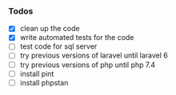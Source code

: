 ### Todos
- [x] clean up the code
- [x] write automated tests for the code
- [ ] test code for sql server
- [ ] try previous versions of laravel until laravel 6
- [ ] try previous versions of php until php 7.4
- [ ] install pint
- [ ] install phpstan
